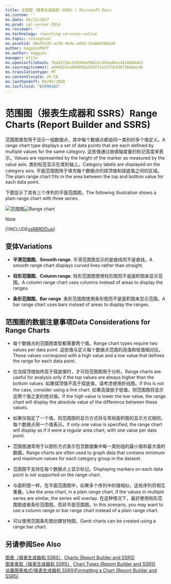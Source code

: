 ```yaml
---
title: 全距图（报表生成器和 SSRS）| Microsoft Docs
ms.custom: ''
ms.date: 06/13/2017
ms.prod: sql-server-2014
ms.reviewer: ''
ms.technology: reporting-services-native
ms.topic: conceptual
ms.assetid: 48e351d3-ac5b-4eda-a4bd-32a0de206a30
author: maggiesMSFT
ms.author: maggies
manager: kfile
ms.openlocfilehash: 76a9723bc55030da59d22c945a40ce4418b84ab3
ms.sourcegitcommit: ad4d92dce894592a259721a1571b1d8736abacdb
ms.translationtype: MT
ms.contentlocale: zh-CN
ms.lasthandoff: 08/04/2020
ms.locfileid: "87690383"
---
```

# <a name="range-charts-report-builder-and-ssrs"></a><span data-ttu-id="2d1f8-102">范围图（报表生成器和 SSRS）</span><span class="sxs-lookup"><span data-stu-id="2d1f8-102">Range Charts (Report Builder and SSRS)</span></span>
  <span data-ttu-id="2d1f8-103">范围图类型用于显示一组数据点，其中每个数据点都由同一类别的多个值定义。</span><span class="sxs-lookup"><span data-stu-id="2d1f8-103">A range chart type displays a set of data points that are each defined by multiple values for the same category.</span></span> <span data-ttu-id="2d1f8-104">这些值通过由值轴度量的标记高度来表示。</span><span class="sxs-lookup"><span data-stu-id="2d1f8-104">Values are represented by the height of the marker as measured by the value axis.</span></span> <span data-ttu-id="2d1f8-105">类别标签显示在类别轴上。</span><span class="sxs-lookup"><span data-stu-id="2d1f8-105">Category labels are displayed on the category axis.</span></span> <span data-ttu-id="2d1f8-106">平面范围图用于填充每个数据点的探顶值和探底值之间的区域。</span><span class="sxs-lookup"><span data-stu-id="2d1f8-106">The plain range chart fills in the area between the top and bottom value for each data point.</span></span>  
  
 <span data-ttu-id="2d1f8-107">下图显示了具有三个序列的平面范围图。</span><span class="sxs-lookup"><span data-stu-id="2d1f8-107">The following illustration shows a plain range chart with three series.</span></span>  
  
 <span data-ttu-id="2d1f8-108">![范围图](../media/rs-rangechart.gif "范围图")</span><span class="sxs-lookup"><span data-stu-id="2d1f8-108">![Range chart](../media/rs-rangechart.gif "Range chart")</span></span>  
  
> [!NOTE]  
>  [!INCLUDE[ssRBRDDup](../../includes/ssrbrddup-md.md)]  
  
## <a name="variations"></a><span data-ttu-id="2d1f8-109">变体</span><span class="sxs-lookup"><span data-stu-id="2d1f8-109">Variations</span></span>  
  
-   <span data-ttu-id="2d1f8-110">**平滑范围图**。</span><span class="sxs-lookup"><span data-stu-id="2d1f8-110">**Smooth range**.</span></span> <span data-ttu-id="2d1f8-111">平滑范围图显示的是曲线而不是直线。</span><span class="sxs-lookup"><span data-stu-id="2d1f8-111">A smooth range chart displays curved lines rather than straight.</span></span>  
  
-   <span data-ttu-id="2d1f8-112">**柱形范围图**。</span><span class="sxs-lookup"><span data-stu-id="2d1f8-112">**Column range**.</span></span> <span data-ttu-id="2d1f8-113">柱形范围图使用柱形图而不是面积图来显示范围。</span><span class="sxs-lookup"><span data-stu-id="2d1f8-113">A column range chart uses columns instead of areas to display the ranges.</span></span>  
  
-   <span data-ttu-id="2d1f8-114">**条形范围图**。</span><span class="sxs-lookup"><span data-stu-id="2d1f8-114">**Bar range**.</span></span> <span data-ttu-id="2d1f8-115">条形范围图使用条形图而不是面积图来显示范围。</span><span class="sxs-lookup"><span data-stu-id="2d1f8-115">A bar range chart uses bars instead of areas to display the ranges.</span></span>  
  
## <a name="data-considerations-for-range-charts"></a><span data-ttu-id="2d1f8-116">范围图的数据注意事项</span><span class="sxs-lookup"><span data-stu-id="2d1f8-116">Data Considerations for Range Charts</span></span>  
  
-   <span data-ttu-id="2d1f8-117">每个数据点的范围图类型都需要两个值。</span><span class="sxs-lookup"><span data-stu-id="2d1f8-117">Range chart types require two values per data point.</span></span> <span data-ttu-id="2d1f8-118">这些值与定义每个数据点范围的高值和低值相对应。</span><span class="sxs-lookup"><span data-stu-id="2d1f8-118">These values correspond with a high value and a low value that defines the range for each data point.</span></span>  
  
-   <span data-ttu-id="2d1f8-119">仅当探顶值始终高于探底值时，才可将范围图用于分析。</span><span class="sxs-lookup"><span data-stu-id="2d1f8-119">Range charts are useful for analysis only if the top values are always higher than the bottom values.</span></span> <span data-ttu-id="2d1f8-120">如果探顶值不高于探底值，请考虑使用折线图。</span><span class="sxs-lookup"><span data-stu-id="2d1f8-120">If this is not the case, consider using a line chart.</span></span> <span data-ttu-id="2d1f8-121">如果高值低于低值，则范围图将显示这两个值之差的绝对值。</span><span class="sxs-lookup"><span data-stu-id="2d1f8-121">If the high value is lower the low value, the range chart will display the absolute value of the difference between these values.</span></span>  
  
-   <span data-ttu-id="2d1f8-122">如果仅指定了一个值，则范围图的显示方式将与常规面积图的显示方式相同，每个数据点用一个值表示。</span><span class="sxs-lookup"><span data-stu-id="2d1f8-122">If only one value is specified, the range chart will display as if it were a regular area chart, with one value per data point.</span></span>  
  
-   <span data-ttu-id="2d1f8-123">范围图通常用于以图形方式表示包含数据集中每一类别组的最小值和最大值的数据。</span><span class="sxs-lookup"><span data-stu-id="2d1f8-123">Range charts are often used to graph data that contains minimum and maximum values for each category group in the dataset.</span></span>  
  
-   <span data-ttu-id="2d1f8-124">范围图不支持在每个数据点上显示标记。</span><span class="sxs-lookup"><span data-stu-id="2d1f8-124">Displaying markers on each data point is not supported on the range chart.</span></span>  
  
-   <span data-ttu-id="2d1f8-125">与面积图一样，在平面范围图中，如果多个序列中的值相似，这些序列将相互重叠。</span><span class="sxs-lookup"><span data-stu-id="2d1f8-125">Like the area chart, in a plain range chart, if the values in multiple series are similar, the series will overlap.</span></span> <span data-ttu-id="2d1f8-126">在这种情况下，最好使用柱形范围图或者条形范围图，而非平面范围图。</span><span class="sxs-lookup"><span data-stu-id="2d1f8-126">In this scenario, you may want to use a column range or bar range chart instead of a plain range chart.</span></span>  
  
-   <span data-ttu-id="2d1f8-127">可以使用范围条形图创建甘特图。</span><span class="sxs-lookup"><span data-stu-id="2d1f8-127">Gantt charts can be created using a range bar chart.</span></span>  
  
## <a name="see-also"></a><span data-ttu-id="2d1f8-128">另请参阅</span><span class="sxs-lookup"><span data-stu-id="2d1f8-128">See Also</span></span>  
 <span data-ttu-id="2d1f8-129">[图表（报表生成器和 SSRS）](charts-report-builder-and-ssrs.md) </span><span class="sxs-lookup"><span data-stu-id="2d1f8-129">[Charts &#40;Report Builder and SSRS&#41;](charts-report-builder-and-ssrs.md) </span></span>  
 <span data-ttu-id="2d1f8-130">[图表类型（报表生成器和 SSRS）](chart-types-report-builder-and-ssrs.md) </span><span class="sxs-lookup"><span data-stu-id="2d1f8-130">[Chart Types &#40;Report Builder and SSRS&#41;](chart-types-report-builder-and-ssrs.md) </span></span>  
 [<span data-ttu-id="2d1f8-131">设置图表格式&#40;报表生成器和 SSRS&#41;</span><span class="sxs-lookup"><span data-stu-id="2d1f8-131">Formatting a Chart &#40;Report Builder and SSRS&#41;</span></span>](formatting-a-chart-report-builder-and-ssrs.md)  
  
  
